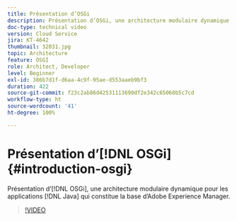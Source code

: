 ```yaml
---
title: Présentation d’OSGi
description: Présentation d’OSGi, une architecture modulaire dynamique pour les applications Java qui constitue la base d’Adobe Experience Manager.
doc-type: technical video
version: Cloud Service
jira: KT-4642
thumbnail: 32031.jpg
topic: Architecture
feature: OSGI
role: Architect, Developer
level: Beginner
exl-id: 386b7d1f-d6aa-4c9f-95ae-d553aaeb9bf3
duration: 422
source-git-commit: f23c2ab86d42531113690df2e342c65060b5c7cd
workflow-type: ht
source-wordcount: '41'
ht-degree: 100%

---
```


# Présentation d’[!DNL OSGi] {#introduction-osgi}

Présentation d’[!DNL OSGi], une architecture modulaire dynamique pour les applications [!DNL Java] qui constitue la base d’Adobe Experience Manager.

>[!VIDEO](https://video.tv.adobe.com/v/32031?quality=12&learn=on)
